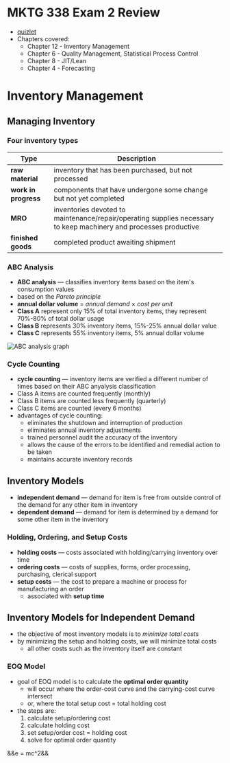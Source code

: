 # MKTG 338 Exam 2 Review

* [quizlet](https://quizlet.com/234909551/omis-338-exam-2-flash-cards/#_=_)
* Chapters covered:
  * Chapter 12 - Inventory Management
  * Chapter 6 - Quality Management, Statistical Process Control
  * Chapter 8 - JIT/Lean
  * Chapter 4 - Forecasting

# Inventory Management
## Managing Inventory
### Four inventory types

| Type | Description |
| ------ | --- |
| **raw material** | inventory that has been purchased, but not processed |
| **work in progress** | components that have undergone some change but not yet completed |
| **MRO** | inventories devoted to maintenance/repair/operating supplies necessary to keep machinery and processes productive |
| **finished goods** | completed product awaiting shipment |

### ABC Analysis
* **ABC analysis** &mdash; classifies inventory items based on the item's consumption values
* based on the *Pareto principle* 
* **annual dollar volume** = *annual demand* &times; *cost per unit*
* **Class A** represent only 15% of total inventory items, they represent 70%-80% of total dollar usage
* **Class B** represents 30% inventory items, 15%-25% annual dollar value
* **Class C** represents 55% inventory items, 5% annual dollar volume

![ABC analysis graph](https://files.spazioweb.it/aruba28474/image/abcanalysisgrafico.png)

### Cycle Counting
* **cycle counting** &mdash; inventory items are verified a different number of times based on their ABC anyalysis classification
* Class A items are counted frequently (monthly)
* Class B items are counted less frequently (quarterly)
* Class C items are counted (every 6 months)
* advantages of cycle counting:
  * eliminates the shutdown and interruption of production
  * eliminates annual inventory adjustments
  * trained personnel audit the accuracy of the inventory
  * allows the cause of the errors to be identified and remedial action to be taken
  * maintains accurate inventory records

## Inventory Models
* **independent demand** &mdash; demand for item is free from outside control of the demand for any other item in inventory
* **dependent demand** &mdash; demand for item is determined by a demand for some other item in the inventory

### Holding, Ordering, and Setup Costs

* **holding costs** &mdash; costs associated with holding/carrying inventory over time
* **ordering costs** &mdash; costs of supplies, forms, order processing, purchasing, clerical support
* **setup costs** &mdash; the cost to prepare a machine or process for manufacturing an order
  * associated with **setup time**

## Inventory Models for Independent Demand
* the objective of most inventory models is to *minimize total costs*
* by minimizing the setup and holding costs, we will minimize total costs
  * all other costs such as the inventory itself are constant

### EOQ Model
* goal of EOQ model is to calculate the **optimal order quantity**
  * will occur where the order-cost curve and the carrying-cost curve intersect
  * or, where the total setup cost = total holding cost
* the steps are:
  1. calculate setup/ordering cost
  2. calculate holding cost
  3. set setup/order cost = holding cost
  4. solve for optimal order quantity



&&e = mc^2&&
